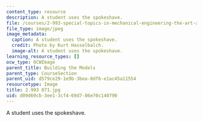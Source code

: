 ```yaml
---
content_type: resource
description: A student uses the spokeshave.
file: /courses/2-993-special-topics-in-mechanical-engineering-the-art-and-science-of-boat-design-january-iap-2007/d09d69cb3ee13cf469d786e70c140790_2993071.jpg
file_type: image/jpeg
image_metadata:
  caption: A student uses the spokeshave.
  credit: Photo by Kurt Hasselbalch.
  image-alt: A student uses the spokeshave.
learning_resource_types: []
ocw_type: OCWImage
parent_title: Building the Models
parent_type: CourseSection
parent_uid: d579ce29-1e9b-3bea-8df6-e1ac45a11554
resourcetype: Image
title: 2.993 071.jpg
uid: d09d69cb-3ee1-3cf4-69d7-86e70c140790
---
```

A student uses the spokeshave.